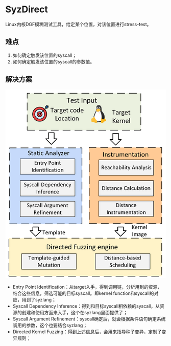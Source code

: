 # SyzDirect

Linux内核DGF模糊测试工具，给定某个位置，对该位置进行stress-test。

## 难点

1. 如何确定触发该位置的syscall；
2. 如何确定触发该位置的syscall的参数值。

## 解决方案

![1743405447308](image/note/1743405447308.png)

* Entry Point Identification：从target入手，得到调用链，分析用到的资源，结合这些信息，筛选可能的目标syscall。即kernel function和syscall的对应，用到了syzlang；
* Syscall Dependency Inference：得到和目标syscall相依赖的syscall，从资源的创建和使用方面来入手，这个在syzlang里面提供了；
* Syscall Argument Refinement：syscall确定后，就会根据条件语句确定系统调用的参数，这个也要结合syzlang；
* Directed Kernel Fuzzing：得到上述信息后，会用来指导种子变异，定制了变异规则；
